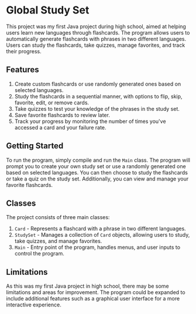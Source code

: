 # Global Study Set

This project was my first Java project during high school, aimed at helping users learn new languages through flashcards. The program allows users to automatically generate flashcards with phrases in two different languages. Users can study the flashcards, take quizzes, manage favorites, and track their progress.

## Features

1. Create custom flashcards or use randomly generated ones based on selected languages.
2. Study the flashcards in a sequential manner, with options to flip, skip, favorite, edit, or remove cards.
3. Take quizzes to test your knowledge of the phrases in the study set.
4. Save favorite flashcards to review later.
5. Track your progress by monitoring the number of times you've accessed a card and your failure rate.

## Getting Started

To run the program, simply compile and run the `Main` class. The program will prompt you to create your own study set or use a randomly generated one based on selected languages. You can then choose to study the flashcards or take a quiz on the study set. Additionally, you can view and manage your favorite flashcards.

## Classes

The project consists of three main classes:

1. `Card` - Represents a flashcard with a phrase in two different languages.
2. `StudySet` - Manages a collection of `Card` objects, allowing users to study, take quizzes, and manage favorites.
3. `Main` - Entry point of the program, handles menus, and user inputs to control the program.

## Limitations

As this was my first Java project in high school, there may be some limitations and areas for improvement. The program could be expanded to include additional features such as a graphical user interface for a more interactive experience.
